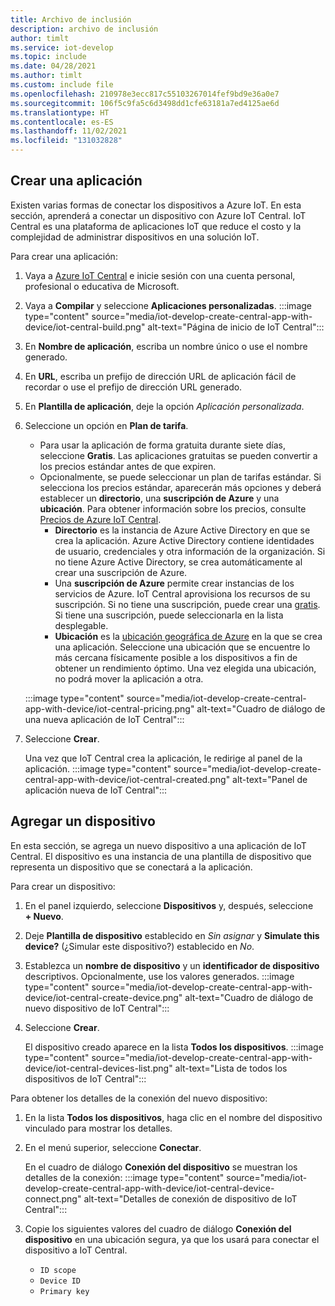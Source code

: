 ```yaml
---
title: Archivo de inclusión
description: archivo de inclusión
author: timlt
ms.service: iot-develop
ms.topic: include
ms.date: 04/28/2021
ms.author: timlt
ms.custom: include file
ms.openlocfilehash: 210978e3ecc817c55103267014fef9bd9e36a0e7
ms.sourcegitcommit: 106f5c9fa5c6d3498dd1cfe63181a7ed4125ae6d
ms.translationtype: HT
ms.contentlocale: es-ES
ms.lasthandoff: 11/02/2021
ms.locfileid: "131032828"
---
```

## <a name="create-an-application"></a>Crear una aplicación
Existen varias formas de conectar los dispositivos a Azure IoT. En esta sección, aprenderá a conectar un dispositivo con Azure IoT Central. IoT Central es una plataforma de aplicaciones IoT que reduce el costo y la complejidad de administrar dispositivos en una solución IoT.

Para crear una aplicación:
1. Vaya a [Azure IoT Central](https://apps.azureiotcentral.com/) e inicie sesión con una cuenta personal, profesional o educativa de Microsoft.
1. Vaya a **Compilar** y seleccione **Aplicaciones personalizadas**.
   :::image type="content" source="media/iot-develop-create-central-app-with-device/iot-central-build.png" alt-text="Página de inicio de IoT Central":::
1. En **Nombre de aplicación**, escriba un nombre único o use el nombre generado.
1. En **URL**, escriba un prefijo de dirección URL de aplicación fácil de recordar o use el prefijo de dirección URL generado.
1. En **Plantilla de aplicación**, deje la opción *Aplicación personalizada*. 
1. Seleccione un opción en **Plan de tarifa**. 
    - Para usar la aplicación de forma gratuita durante siete días, seleccione **Gratis**. Las aplicaciones gratuitas se pueden convertir a los precios estándar antes de que expiren.
    - Opcionalmente, se puede seleccionar un plan de tarifas estándar. Si selecciona los precios estándar, aparecerán más opciones y deberá establecer un **directorio**, una **suscripción de Azure** y una **ubicación**. Para obtener información sobre los precios, consulte [Precios de Azure IoT Central](https://azure.microsoft.com/pricing/details/iot-central/). 
        - **Directorio** es la instancia de Azure Active Directory en que se crea la aplicación. Azure Active Directory contiene identidades de usuario, credenciales y otra información de la organización. Si no tiene Azure Active Directory, se crea automáticamente al crear una suscripción de Azure.
        - Una **suscripción de Azure** permite crear instancias de los servicios de Azure. IoT Central aprovisiona los recursos de su suscripción. Si no tiene una suscripción, puede crear una [gratis](https://aka.ms/createazuresubscription). Si tiene una suscripción, puede seleccionarla en la lista desplegable.
        - **Ubicación** es la [ubicación geográfica de Azure](https://azure.microsoft.com/global-infrastructure/geographies/) en la que se crea una aplicación. Seleccione una ubicación que se encuentre lo más cercana físicamente posible a los dispositivos a fin de obtener un rendimiento óptimo. Una vez elegida una ubicación, no podrá mover la aplicación a otra.

    :::image type="content" source="media/iot-develop-create-central-app-with-device/iot-central-pricing.png" alt-text="Cuadro de diálogo de una nueva aplicación de IoT Central":::
1. Seleccione **Crear**.
    
    Una vez que IoT Central crea la aplicación, le redirige al panel de la aplicación.
    :::image type="content" source="media/iot-develop-create-central-app-with-device/iot-central-created.png" alt-text="Panel de aplicación nueva de IoT Central":::

## <a name="add-a-device"></a>Agregar un dispositivo
En esta sección, se agrega un nuevo dispositivo a una aplicación de IoT Central. El dispositivo es una instancia de una plantilla de dispositivo que representa un dispositivo que se conectará a la aplicación. 

Para crear un dispositivo:
1. En el panel izquierdo, seleccione **Dispositivos** y, después, seleccione **+ Nuevo**.
1. Deje **Plantilla de dispositivo** establecido en *Sin asignar* y **Simulate this device?** (¿Simular este dispositivo?) establecido en *No*.

1. Establezca un **nombre de dispositivo** y un **identificador de dispositivo** descriptivos. Opcionalmente, use los valores generados.
    :::image type="content" source="media/iot-develop-create-central-app-with-device/iot-central-create-device.png" alt-text="Cuadro de diálogo de nuevo dispositivo de IoT Central":::

1. Seleccione **Crear**.

    El dispositivo creado aparece en la lista **Todos los dispositivos**.
    :::image type="content" source="media/iot-develop-create-central-app-with-device/iot-central-devices-list.png" alt-text="Lista de todos los dispositivos de IoT Central":::
    
Para obtener los detalles de la conexión del nuevo dispositivo:
1. En la lista **Todos los dispositivos**, haga clic en el nombre del dispositivo vinculado para mostrar los detalles. 
1. En el menú superior, seleccione **Conectar**.

    En el cuadro de diálogo **Conexión del dispositivo** se muestran los detalles de la conexión: :::image type="content" source="media/iot-develop-create-central-app-with-device/iot-central-device-connect.png" alt-text="Detalles de conexión de dispositivo de IoT Central":::
1. Copie los siguientes valores del cuadro de diálogo **Conexión del dispositivo** en una ubicación segura, ya que los usará para conectar el dispositivo a IoT Central.
    * `ID scope`
    * `Device ID`
    * `Primary key`